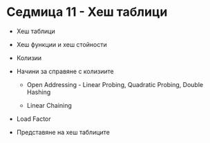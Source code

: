 # Седмица 11 - Хеш таблици

- Хеш таблици

- Хеш функции и хеш стойности

- Колизии

- Начини за справяне с колизиите 

  - Open Addressing - Linear Probing, Quadratic Probing, Double Hashing
  
  - Linear Chaining
  
- Load Factor  

- Представяне на хеш таблиците
